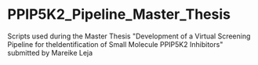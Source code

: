 # PPIP5K2_Pipeline_Master_Thesis
Scripts used during the Master Thesis "Development of a Virtual Screening Pipeline for theIdentification of Small Molecule PPIP5K2 Inhibitors" submitted by Mareike Leja
